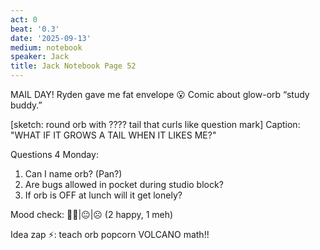 ```yaml
---
act: 0
beat: '0.3'
date: '2025-09-13'
medium: notebook
speaker: Jack
title: Jack Notebook Page 52
---
```


MAIL DAY!
Ryden gave me fat envelope 😮  Comic about glow-orb “study buddy.”

[sketch: round orb with ???? tail that curls like question mark]
Caption: "WHAT IF IT GROWS A TAIL WHEN IT LIKES ME?"

Questions 4 Monday:
1) Can I name orb?  (Pan?)
2) Are bugs allowed in pocket during studio block?
3) If orb is OFF at lunch will it get lonely?

Mood check: 🙂🙂|😐|☹️  (2 happy, 1 meh)

Idea zap ⚡: teach orb popcorn VOLCANO math!!
